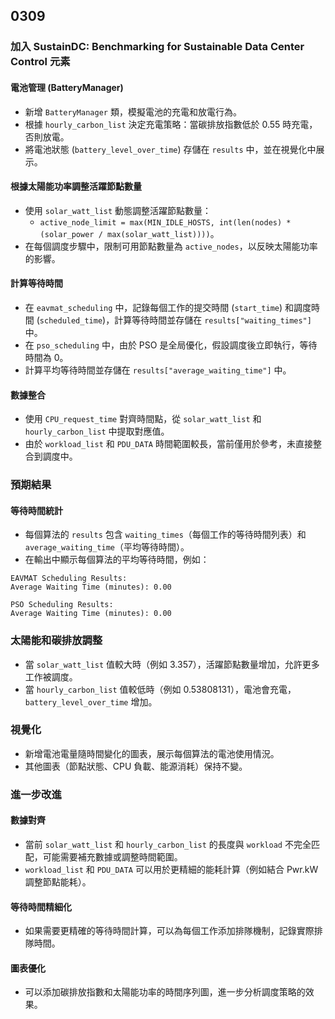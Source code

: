 ## 0309 
### 加入 SustainDC: Benchmarking for Sustainable Data Center Control 元素

#### 電池管理 (BatteryManager)
- 新增 `BatteryManager` 類，模擬電池的充電和放電行為。
- 根據 `hourly_carbon_list` 決定充電策略：當碳排放指數低於 0.55 時充電，否則放電。
- 將電池狀態 (`battery_level_over_time`) 存儲在 `results` 中，並在視覺化中展示。
  
#### 根據太陽能功率調整活躍節點數量
- 使用 `solar_watt_list` 動態調整活躍節點數量：
  - `active_node_limit = max(MIN_IDLE_HOSTS, int(len(nodes) * (solar_power / max(solar_watt_list))))`。
- 在每個調度步驟中，限制可用節點數量為 `active_nodes`，以反映太陽能功率的影響。

#### 計算等待時間
- 在 `eavmat_scheduling` 中，記錄每個工作的提交時間 (`start_time`) 和調度時間 (`scheduled_time`)，計算等待時間並存儲在 `results["waiting_times"]` 中。
- 在 `pso_scheduling` 中，由於 PSO 是全局優化，假設調度後立即執行，等待時間為 0。
- 計算平均等待時間並存儲在 `results["average_waiting_time"]` 中。

#### 數據整合
- 使用 `CPU_request_time` 對齊時間點，從 `solar_watt_list` 和 `hourly_carbon_list` 中提取對應值。
- 由於 `workload_list` 和 `PDU_DATA` 時間範圍較長，當前僅用於參考，未直接整合到調度中。

### 預期結果

#### 等待時間統計
- 每個算法的 `results` 包含 `waiting_times`（每個工作的等待時間列表）和 `average_waiting_time`（平均等待時間）。
- 在輸出中顯示每個算法的平均等待時間，例如：

```text
EAVMAT Scheduling Results:
Average Waiting Time (minutes): 0.00

PSO Scheduling Results:
Average Waiting Time (minutes): 0.00
```

### 太陽能和碳排放調整
- 當 `solar_watt_list` 值較大時（例如 3.357），活躍節點數量增加，允許更多工作被調度。
- 當 `hourly_carbon_list` 值較低時（例如 0.53808131），電池會充電，`battery_level_over_time` 增加。

### 視覺化
- 新增電池電量隨時間變化的圖表，展示每個算法的電池使用情況。
- 其他圖表（節點狀態、CPU 負載、能源消耗）保持不變。

### 進一步改進

#### 數據對齊
- 當前 `solar_watt_list` 和 `hourly_carbon_list` 的長度與 `workload` 不完全匹配，可能需要補充數據或調整時間範圍。
- `workload_list` 和 `PDU_DATA` 可以用於更精細的能耗計算（例如結合 Pwr.kW 調整節點能耗）。

#### 等待時間精細化
- 如果需要更精確的等待時間計算，可以為每個工作添加排隊機制，記錄實際排隊時間。

#### 圖表優化
- 可以添加碳排放指數和太陽能功率的時間序列圖，進一步分析調度策略的效果。

